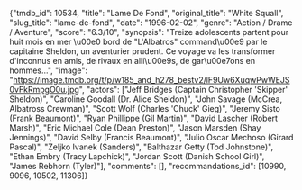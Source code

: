 {"tmdb_id": 10534, "title": "Lame De Fond", "original_title": "White Squall", "slug_title": "lame-de-fond", "date": "1996-02-02", "genre": "Action / Drame / Aventure", "score": "6.3/10", "synopsis": "Treize adolescents partent pour huit mois en mer \u00e0 bord de \"L'Albatros\" command\u00e9 par le capitaine Sheldon, un aventurier prudent. Ce voyage va les transformer d'inconnus en amis, de rivaux en alli\u00e9s, de gar\u00e7ons en hommes...", "image": "https://image.tmdb.org/t/p/w185_and_h278_bestv2/lF9Uw6XuqwPwWEJS0vFkRmpgO0u.jpg", "actors": ["Jeff Bridges (Captain Christopher 'Skipper' Sheldon)", "Caroline Goodall (Dr. Alice Sheldon)", "John Savage (McCrea, Albatross Crewman)", "Scott Wolf (Charles 'Chuck' Gieg)", "Jeremy Sisto (Frank Beaumont)", "Ryan Phillippe (Gil Martin)", "David Lascher (Robert Marsh)", "Eric Michael Cole (Dean Preston)", "Jason Marsden (Shay Jennings)", "David Selby (Francis Beaumont)", "Julio Oscar Mechoso (Girard Pascal)", "Zeljko Ivanek (Sanders)", "Balthazar Getty (Tod Johnstone)", "Ethan Embry (Tracy Lapchick)", "Jordan Scott (Danish School Girl)", "James Rebhorn (Tyler)"], "comments": [], "recommandations_id": [10990, 9096, 10502, 11306]}
